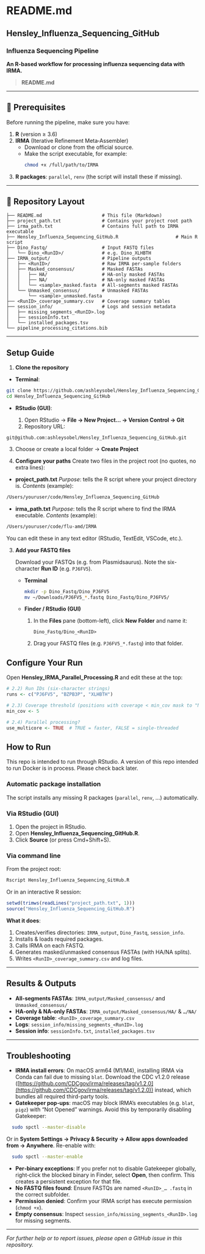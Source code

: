# README.md
## Hensley_Influenza_Sequencing_GitHub
### Influenza Sequencing Pipeline

**An R-based workflow for processing influenza sequencing data with IRMA.**

> **README.md**

---

## 🔧 Prerequisites

Before running the pipeline, make sure you have:

1. **R** (version ≥ 3.6)
2. **IRMA** (Iterative Refinement Meta‑Assembler)
   - Download or clone from the official source.
   - Make the script executable, for example:
     ```bash
     chmod +x /full/path/to/IRMA
     ```
3. **R packages**: `parallel`, `renv` (the script will install these if missing).

---

## 📂 Repository Layout

```
├── README.md                      # This file (Markdown)
├── project_path.txt               # Contains your project root path
├── irma_path.txt                  # Contains full path to IRMA executable
├── Hensley_Influenza_Sequencing_GitHub.R                     # Main R script
├── Dino_Fastq/                    # Input FASTQ files
│   └── Dino_<RunID>/              # e.g. Dino_XLHBTH
├── IRMA_output/                   # Pipeline outputs
│   ├── <RunID>/                   # Raw IRMA per‐sample folders
│   ├── Masked_consensus/          # Masked FASTAs
│   │   ├── HA/                    # HA-only masked FASTAs
│   │   ├── NA/                    # NA-only masked FASTAs
│   │   └── <sample>_masked.fasta  # All‐segments masked FASTAs
│   └── Unmasked_consensus/        # Unmasked FASTAs
│       └── <sample>_unmasked.fasta
├── <RunID>_coverage_summary.csv   # Coverage summary tables
├── session_info/                  # Logs and session metadata
│   ├── missing_segments_<RunID>.log
│   ├── sessionInfo.txt
│   └── installed_packages.tsv
└── pipeline_processing_citations.bib
```

---

## Setup Guide
1. **Clone the repository**
  
  * **Terminal**:
  
```bash
git clone https://github.com/ashleysobel/Hensley_Influenza_Sequencing_GitHub.git
cd Hensley_Influenza_Sequencing_GitHub
```
* **RStudio (GUI)**:
  
  1. Open RStudio → **File → New Project… → Version Control → Git**
  2. Repository URL:
```
git@github.com:ashleysobel/Hensley_Influenza_Sequencing_GitHub.git
```
3. Choose or create a local folder → **Create Project**
  
  2. **Configure your paths**
  Create two files in the project root (no quotes, no extra lines):
  
  * **project\_path.txt**
  *Purpose*: tells the R script where your project directory is.
*Contents* (example):
  
  ```txt
/Users/youruser/code/Hensley_Influenza_Sequencing_GitHub
```
* **irma\_path.txt**
  *Purpose*: tells the R script where to find the IRMA executable.
*Contents* (example):
```txt
/Users/youruser/code/flu-amd/IRMA
```

You can edit these in any text editor (RStudio, TextEdit, VSCode, etc.).

3. **Add your FASTQ files**

   Download your FASTQs (e.g. from Plasmidsaurus). Note the six-character **Run ID** (e.g. `PJ6FV5`).

   - **Terminal**

     ```bash
     mkdir -p Dino_Fastq/Dino_PJ6FV5
     mv ~/Downloads/PJ6FV5_*.fastq Dino_Fastq/Dino_PJ6FV5/
     ```

   - **Finder / RStudio (GUI)**

     1. In the **Files** pane (bottom-left), click **New Folder** and name it:
        ```
        Dino_Fastq/Dino_<RunID>
        ```
     2. Drag your FASTQ files (e.g. `PJ6FV5_*.fastq`) into that folder.

     
## Configure Your Run

Open **Hensley_IRMA_Parallel_Processing.R** and edit these at the top:
  
```r
# 2.2) Run IDs (six-character strings)
runs <- c("PJ6FV5", "BZPB3P", "XLHBTH")

# 2.3) Coverage threshold (positions with coverage < min_cov mask to "N")
min_cov <- 5

# 2.4) Parallel processing?
use_multicore <- TRUE  # TRUE = faster, FALSE = single-threaded
```

## How to Run

This repo is intended to run through RStudio. A version of this repo intended to run Docker is in process. Please check back later.

### Automatic package installation

The script installs any missing R packages (`parallel`, `renv`, …) automatically.

### Via RStudio (GUI)

1. Open the project in RStudio.
2. Open **Hensley_Influenza_Sequencing_GitHub.R**.
3. Click **Source** (or press Cmd+Shift+S).

### Via command line

From the project root:
  
```bash
Rscript Hensley_Influenza_Sequencing_GitHub.R
```

Or in an interactive R session:
  
```r
setwd(trimws(readLines("project_path.txt", 1)))
source("Hensley_Influenza_Sequencing_GitHub.R")
```


**What it does**:
  
1. Creates/verifies directories: `IRMA_output`, `Dino_Fastq`, `session_info`.
2. Installs & loads required packages.
3. Calls IRMA on each FASTQ.
4. Generates masked/unmasked consensus FASTAs (with HA/NA splits).
5. Writes `<RunID>_coverage_summary.csv` and log files.
---

## Results & Outputs

- **All‐segments FASTAs**: `IRMA_output/Masked_consensus/` and `Unmasked_consensus/`
- **HA-only & NA-only FASTAs**: `IRMA_output/Masked_consensus/HA/` & `…/NA/`
- **Coverage table**: `<RunID>_coverage_summary.csv`
- **Logs**: `session_info/missing_segments_<RunID>.log`
- **Session info**: `sessionInfo.txt`, `installed_packages.tsv`

---

## Troubleshooting

- **IRMA install errors**: On macOS arm64 (M1/M4), installing IRMA via Conda can fail due to missing `blat`. Download the CDC v1.2.0 release ([https://github.com/CDCgov/irma/releases/tag/v1.2.0](https://github.com/CDCgov/irma/releases/tag/v1.2.0)) instead, which bundles all required third-party tools.
- **Gatekeeper pop‑ups**: macOS may block IRMA’s executables (e.g. `blat`, `pigz`) with “Not Opened” warnings. Avoid this by temporarily disabling Gatekeeper:

```bash
  sudo spctl --master-disable
```

  Or in **System Settings → Privacy & Security → Allow apps downloaded from → Anywhere**. Re-enable with:

```bash
  sudo spctl --master-enable
```
- **Per‑binary exceptions**: If you prefer not to disable Gatekeeper globally, right‑click the blocked binary in Finder, select **Open**, then confirm. This creates a persistent exception for that file.
- **No FASTQ files found**: Ensure FASTQs are named `<RunID>_… .fastq` in the correct subfolder.
- **Permission denied**: Confirm your IRMA script has execute permission (`chmod +x`).
- **Empty consensus**: Inspect `session_info/missing_segments_<RunID>.log` for missing segments.


---

_For further help or to report issues, please open a GitHub issue in this repository._

